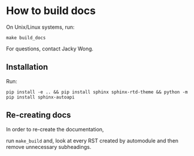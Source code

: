 # How to build docs

On Unix/Linux systems, run:

```
make build_docs
```

For questions, contact Jacky Wong.

## Installation 

Run:

```
pip install -e .. && pip install sphinx sphinx-rtd-theme && python -m pip install sphinx-autoapi
```

## Re-creating docs

In order to re-create the documentation, 

run `make_build` and, look at every RST created by automodule and then remove unnecessary subheadings.
